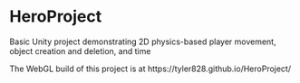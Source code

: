 # HeroProject

<p>Basic Unity project demonstrating 2D physics-based player movement, object creation and deletion, and time </p>

<p>The WebGL build of this project is at https://tyler828.github.io/HeroProject/</p>

